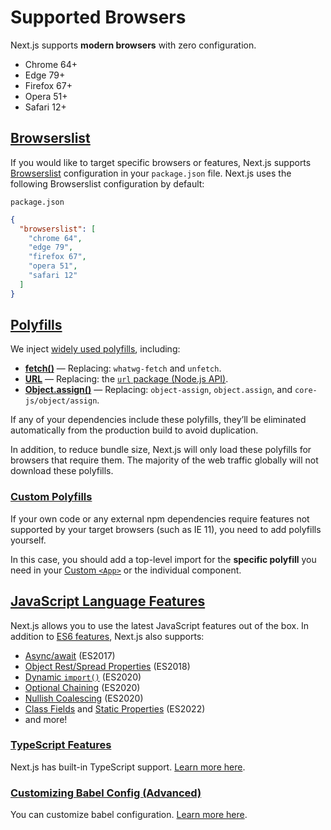# Supported Browsers

Next.js supports **modern browsers** with zero configuration.

- Chrome 64+
- Edge 79+
- Firefox 67+
- Opera 51+
- Safari 12+

## [Browserslist](https://nextjs.org/docs/architecture/supported-browsers#browserslist)

If you would like to target specific browsers or features, Next.js supports [Browserslist](https://browsersl.ist) configuration in your `package.json` file. Next.js uses the following Browserslist configuration by default:

`package.json`

```json
{
  "browserslist": [
    "chrome 64",
    "edge 79",
    "firefox 67",
    "opera 51",
    "safari 12"
  ]
}
```

## [Polyfills](https://nextjs.org/docs/architecture/supported-browsers#polyfills)

We inject [widely used polyfills](https://github.com/vercel/next.js/blob/canary/packages/next-polyfill-nomodule/src/index.js), including:

- [**fetch()**](https://developer.mozilla.org/docs/Web/API/Fetch_API) — Replacing: `whatwg-fetch` and `unfetch`.
- [**URL**](https://developer.mozilla.org/docs/Web/API/URL) — Replacing: the [`url` package (Node.js API)](https://nodejs.org/api/url.html).
- [**Object.assign()**](https://developer.mozilla.org/docs/Web/JavaScript/Reference/Global_Objects/Object/assign) — Replacing: `object-assign`, `object.assign`, and `core-js/object/assign`.

If any of your dependencies include these polyfills, they’ll be eliminated automatically from the production build to avoid duplication.

In addition, to reduce bundle size, Next.js will only load these polyfills for browsers that require them. The majority of the web traffic globally will not download these polyfills.

### [Custom Polyfills](https://nextjs.org/docs/architecture/supported-browsers#custom-polyfills)

If your own code or any external npm dependencies require features not supported by your target browsers (such as IE 11), you need to add polyfills yourself.

In this case, you should add a top-level import for the **specific polyfill** you need in your [Custom `<App>`](https://nextjs.org/docs/pages/building-your-application/routing/custom-app) or the individual component.

## [JavaScript Language Features](https://nextjs.org/docs/architecture/supported-browsers#javascript-language-features)

Next.js allows you to use the latest JavaScript features out of the box. In addition to [ES6 features](https://github.com/lukehoban/es6features), Next.js also supports:

- [Async/await](https://github.com/tc39/ecmascript-asyncawait) (ES2017)
- [Object Rest/Spread Properties](https://github.com/tc39/proposal-object-rest-spread) (ES2018)
- [Dynamic `import()`](https://github.com/tc39/proposal-dynamic-import) (ES2020)
- [Optional Chaining](https://github.com/tc39/proposal-optional-chaining) (ES2020)
- [Nullish Coalescing](https://github.com/tc39/proposal-nullish-coalescing) (ES2020)
- [Class Fields](https://github.com/tc39/proposal-class-fields) and [Static Properties](https://github.com/tc39/proposal-static-class-features) (ES2022)
- and more!

### [TypeScript Features](https://nextjs.org/docs/architecture/supported-browsers#typescript-features)

Next.js has built-in TypeScript support. [Learn more here](https://nextjs.org/docs/pages/api-reference/config/typescript).

### [Customizing Babel Config (Advanced)](https://nextjs.org/docs/architecture/supported-browsers#customizing-babel-config-advanced)

You can customize babel configuration. [Learn more here](https://nextjs.org/docs/pages/guides/babel).
